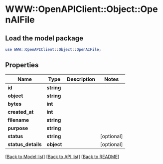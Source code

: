 # WWW::OpenAPIClient::Object::OpenAIFile

## Load the model package
```perl
use WWW::OpenAPIClient::Object::OpenAIFile;
```

## Properties
Name | Type | Description | Notes
------------ | ------------- | ------------- | -------------
**id** | **string** |  | 
**object** | **string** |  | 
**bytes** | **int** |  | 
**created_at** | **int** |  | 
**filename** | **string** |  | 
**purpose** | **string** |  | 
**status** | **string** |  | [optional] 
**status_details** | **object** |  | [optional] 

[[Back to Model list]](../README.md#documentation-for-models) [[Back to API list]](../README.md#documentation-for-api-endpoints) [[Back to README]](../README.md)


